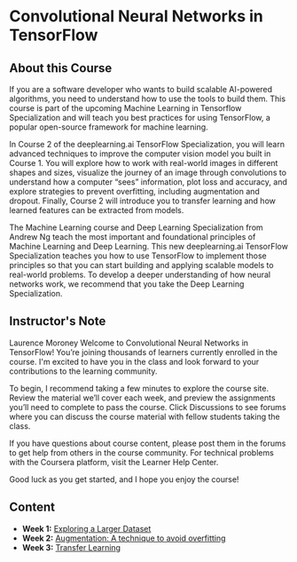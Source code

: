 # Convolutional Neural Networks in TensorFlow

## About this Course
If you are a software developer who wants to build scalable AI-powered algorithms, you need to understand how to use the tools to build them. This course is part of the upcoming Machine Learning in Tensorflow Specialization and will teach you best practices for using TensorFlow, a popular open-source framework for machine learning.

In Course 2 of the deeplearning.ai TensorFlow Specialization, you will learn advanced techniques to improve the computer vision model you built in Course 1. You will explore how to work with real-world images in different shapes and sizes, visualize the journey of an image through convolutions to understand how a computer “sees” information, plot loss and accuracy, and explore strategies to prevent overfitting, including augmentation and dropout. Finally, Course 2 will introduce you to transfer learning and how learned features can be extracted from models.

The Machine Learning course and Deep Learning Specialization from Andrew Ng teach the most important and foundational principles of Machine Learning and Deep Learning. This new deeplearning.ai TensorFlow Specialization teaches you how to use TensorFlow to implement those principles so that you can start building and applying scalable models to real-world problems. To develop a deeper understanding of how neural networks work, we recommend that you take the Deep Learning Specialization.

## Instructor's Note

Laurence Moroney
Welcome to Convolutional Neural Networks in TensorFlow! You’re joining thousands of learners currently enrolled in the course. I'm excited to have you in the class and look forward to your contributions to the learning community.

To begin, I recommend taking a few minutes to explore the course site. Review the material we’ll cover each week, and preview the assignments you’ll need to complete to pass the course. Click Discussions to see forums where you can discuss the course material with fellow students taking the class.

If you have questions about course content, please post them in the forums to get help from others in the course community. For technical problems with the Coursera platform, visit the Learner Help Center.

Good luck as you get started, and I hope you enjoy the course!

## Content
* **Week 1:** [Exploring a Larger Dataset](./Week1/README.md)
* **Week 2:** [Augmentation: A technique to avoid overfitting](./Week2/README.md)
* **Week 3:** [Transfer Learning](./Week3/README.md)

